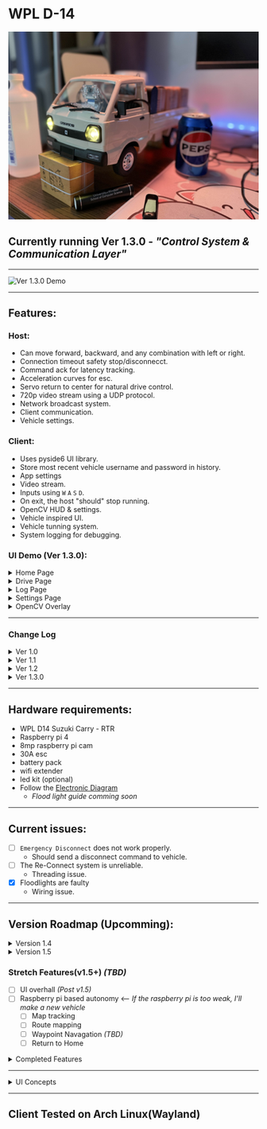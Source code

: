 # WPL D-14 
![Modified WPL D-14 Host](D-14-Mod.jpg)

## Currently running Ver 1.3.0 - *"Control System & Communication Layer"*

---

![Ver 1.3.0 Demo](Diagrams-Concepts/Ver-1-3-0/DemoV1-3-0.gif)

---
## Features:
### Host:
- Can move forward, backward, and any combination with left or right.
- Connection timeout safety stop/disconnecct.
- Command ack for latency tracking.
- Acceleration curves for esc.
- Servo return to center for natural drive control. 
- 720p video stream using a UDP protocol.
- Network broadcast system.
- Client communication.
- Vehicle settings.

### Client:
- Uses pyside6 UI library.
- Store most recent vehicle username and password in history.
- App settings
- Video stream.
- Inputs using `W` `A` `S` `D`.
- On exit, the host "should" stop running.
- OpenCV HUD & settings.
- Vehicle inspired UI.
- Vehicle tunning system. 
- System logging for debugging.

### UI Demo (Ver 1.3.0):
<details>

<summary>Home Page</summary>

![Home Page Ver 1.3.0](Diagrams-Concepts/Ver-1-3-0/HomePageV1-3-0.gif)

</details>

<details>

<summary>Drive Page</summary>

![Drive Page Ver 1.3.0](Diagrams-Concepts/Ver-1-3-0/DrivePageV1-3-0.gif)

</details>

<details>

<summary>Log Page</summary>

![Log Page Ver 1.3.0](Diagrams-Concepts/Ver-1-3-0/LogPageV1-3-0.gif)

</details>

<details>

<summary>Settings Page</summary>

![Settings Page Ver 1.3.0](Diagrams-Concepts/Ver-1-3-0/SettingsPageV1-3-0.gif)

</details>

<details>

<summary>OpenCV Overlay</summary>

![OpenCV Overlay Ver 1.3.0](Diagrams-Concepts/Ver-1-3-0/CvOverlayV1-3-0.gif)

</details>

---

### Change Log

<details>

<summary>Ver 1.0</summary>

#### Ver 1.0

##### Host:
- Can move forward, backward, and any combination with left or right.
- Connection timeout safety stop.
- Command queue for reducing input lag.
- Ease of acceleration for servo and esc.
- 720p video stream using a flask server.

##### Client
- Uses pyside6 UI library.
- Store recently connected IPs in history.
- Video stream.
- Inputs using `W` `A` `S` `D` `SPACE BAR`.
- On exit, the host "should" stop running.

##### UI Demo (Ver 1.0):
<details>

<summary>Home Page</summary>

![Home Page Ver 1.0](Diagrams-Concepts/Ver-1-0/HomePageV1-0.png)

</details>

<details>

<summary>Drive Page</summary>

![Drive Page Ver 1.0](Diagrams-Concepts/Ver-1-0/DrivePageV1-0.png)

</details>

<details>

<summary>Settings Page</summary>

![Settings Page Ver 1.0](Diagrams-Concepts/Ver-1-0/SettingsPageV1-0.png)

</details>


---

</details>

<details>

<summary>Ver 1.1</summary>

#### Ver 1.1

##### Host:
- Switched to UDP communication.
- Added a `"BRAKE"` command.
- Basic command spike detection algorithm .
- `"DISCONNECT"` command *potential fix*.

##### Client
- `SPACE BAR` input added for brake.
- [openCV-testing iteration 04](Client-Side/openCV-testing/README.md) implemented & refactored.
- OpenCv settings menu added with overlay toggles.
- Added rough obstacle collision warning/automatic brake.
- Added error popups.
- Added loading cursor for host connection.
- Removed *debug* print statements.

##### UI Demo (Ver 1.1):
<details>

<summary>Home Page</summary>

![Home Page Ver 1.1](Diagrams-Concepts/Ver-1-1/HomePageV1-1.png)

</details>

<details>

<summary>Drive Page</summary>

![Drive Page Ver 1.1](Diagrams-Concepts/Ver-1-1/DrivePageV1-1.png)

</details>

<details>

<summary>Settings Page</summary>

![Settings Page Ver 1.1](Diagrams-Concepts/Ver-1-1/SettingsPageV1-1.png)

</details>

<details>

<summary>OpenCV Overlay</summary>

![OpenCV Overlay Ver 1.1](Diagrams-Concepts/Ver-1-1/CvOverlayV1-1.png)

</details>

---

</details>

<details>

<summary>Ver 1.2</summary>

#### Ver 1.2 - "Control Tuning & UI Foundations"

##### Host:
- No new changes.

##### Client
- Added multiple new UI Elements demonstrated in [ui-prototypes Ver 1.2](Client-Side/ui-prototypes/README.md).
    - `Project Info Widget`
    - `General Logs Widget`
    - `Speedometer Widget`
    - `Steer Angle Widget`
    - `PRND Selector Widget`
    - `DriveAssist Alert Widget`
    - `System Log Page`
    - `Vehicle Calibration Widget`
    - `Settings Description Widget`
- Added a new custom boot screen animation
- General UI Fixes and Tweaks for consistancy. 

##### UI Demo (Ver 1.2):
<details>

<summary>Home Page</summary>

![Home Page Ver 1.2](Diagrams-Concepts/Ver-1-2/HomePageV1-2.gif)

</details>

<details>

<summary>Drive Page</summary>

![Drive Page Ver 1.2](Diagrams-Concepts/Ver-1-2/DrivePageV1-2.gif)

</details>

<details>

<summary>Log Page</summary>

![Log Page Ver 1.2](Diagrams-Concepts/Ver-1-2/LogPageV1-2.gif)

</details>

<details>

<summary>Settings Page</summary>

![Settings Page Ver 1.2](Diagrams-Concepts/Ver-1-2/SettingsPageV1-2.gif)

</details>

<details>

<summary>OpenCV Overlay</summary>

![OpenCV Overlay Ver 1.2](Diagrams-Concepts/Ver-1-2/CvOverlayV1-2.gif)

</details>

---

</details>

<details>

<summary>Ver 1.3.0</summary>

#### Ver 1.3.0 - "Control System & Communication Layer"

##### Host:
- **New** network manager system.
- **New** broadcast and verification for easier connection on wireless networks.
- **New** UDP video stream.
- **New** protocols.
- **New** Settings implementation. 
- **New** floodlight status implementation.

##### Client
- Added a **new** communication layer & full UI implementation for the widgets from Ver 1.2.
- Acceleration curves.
- Vehicle status info display.
- Connection restart protocols
- **New** System Error messages and popups. 
- **New** System logs.
- **New** Username and password connection.
- App settings and calibration integration.
- Drive Mode framework. (Client based)
- UDP video stream integration.
- Command stream system.

##### UI Demo (Ver 1.3.0):
<details>

<summary>Home Page</summary>

![Home Page Ver 1.3.0](Diagrams-Concepts/Ver-1-3-0/HomePageV1-3-0.gif)

</details>

<details>

<summary>Drive Page</summary>

![Drive Page Ver 1.3.0](Diagrams-Concepts/Ver-1-3-0/DrivePageV1-3-0.gif)

</details>

<details>

<summary>Log Page</summary>

![Log Page Ver 1.3.0](Diagrams-Concepts/Ver-1-3-0/LogPageV1-3-0.gif)

</details>

<details>

<summary>Settings Page</summary>

![Settings Page Ver 1.3.0](Diagrams-Concepts/Ver-1-3-0/SettingsPageV1-3-0.gif)

</details>

<details>

<summary>OpenCV Overlay</summary>

![OpenCV Overlay Ver 1.3.0](Diagrams-Concepts/Ver-1-3-0/CvOverlayV1-3-0.gif)

</details>

---

</details>

---

## Hardware requirements:
- WPL D14 Suzuki Carry - RTR
- Raspberry pi 4
- 8mp raspberry pi cam
- 30A esc
- battery pack
- wifi extender
- led kit (optional)
- Follow the [Electronic Diagram](Diagrams-Concepts/D-14-Electronic-Diagram.pdf)
    - *Flood light guide comming soon*

---

## Current issues:
- [ ] `Emergency Disconnect` does not work properly.
    - Should send a disconnect command to vehicle.
- [ ] The Re-Connect system is unreliable.
    - Threading issue.
- [x] Floodlights are faulty
    - Wiring issue.

---

## Version Roadmap **(Upcomming)**:

<details>

<summary>Version 1.4</summary>

### Version 1.4 – “Intelligent Perception Update”
 - [ ] Integrate monoculear depth estimation for floor & obstacle awareness.
 - [ ] Use depth to improve obstacle detection & safety logic.
 - [ ] Vehicle imu intergration.
 - [x] Vehicle flood light upgrade.
 - [ ] Steering input.
 ...

 </details>

<details>

<summary>Version 1.5</summary>

### Version 1.5 – “Autonomy Foundations”
- [ ] Add Kalman-filtered path following (auto-drive down a detected path/auto cruise control)
- [ ] Add basic AI behavior tree or rule-based autonomy modes
...

</details>

### Stretch Features(v1.5+) *(TBD)*
- [ ] UI overhall *(Post v1.5)*
- [ ] Raspberry pi based autonomy <-- *If the raspberry pi is too weak, I'll make a new vehicle*
    - [ ] Map tracking
    - [ ] Route mapping
    - [ ] Waypoint Navagation *(TBD)*
    - [ ] Return to Home

<details>

<summary>Completed Features</summary>

- [x] Parking brake **(Ver 1.1)**
- [x] Hardware modifications to cool the raspberry pi
- [X] Upgraded to Raspberry pi 4 (4gb)
- [x] Path detection (opencv) **(Ver 1.1)**
- [x] Reduced input lag **(Ver 1.1)**
- [x] Error popups for critical issues **(Ver 1.1)**

- [x] Framework for steering and max throttle tuning on the `settings` page **(Ver 1.2)**
- [X] UI design consistency **(Ver 1.2)**
- [x] Add UI element foundations for *Ver 1.3* **(Ver 1.2)**
- [x] Upgrade `settings` page **(Ver 1.2)**
- [x] Created the front-end for the `log` page **(Ver 1.2)**

- [x] Drive model *(HOST)* **(Ver 1.3.0)**
- [x] Client-Host communication & verification **(Ver 1.3.0)**
- [x] Acceleration curves *(CLIENT)* **(Ver 1.3.0)**
- [x] Vehicle status info *(CLIENT)* **(Ver 1.3.0)**
- [x] Restarting connection **(Ver 1.3.0)**
- [x] Error messages **(Ver 1.3.0)**
- [x] Client-Host logging **(Ver 1.3.0)**
</details>

---

<details>

<summary>UI Concepts</summary>

- [UI Preview V 1.0](Diagrams-Concepts/DriveCore-Ver-1-1.pdf)
- [UI Preview V1.2](Diagrams-Concepts/DriveCore-Ver-1-2.pdf)

</details>

---

## Client Tested on Arch Linux(Wayland)